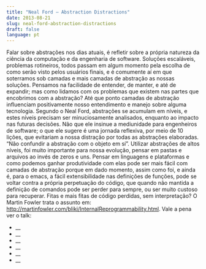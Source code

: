 ```yaml
---
title: "Neal Ford – Abstraction Distractions"
date: 2013-08-21
slug: neal-ford-abstraction-distractions
draft: false
language: pt
---
```


Falar sobre abstrações nos dias atuais, é refletir sobre a própria natureza da ciência da computação e da engenharia de software. Soluções escaláveis, problemas rotineiros, todos passam em algum momento pela escolha de como serão visto pelos usuários finais, e é comumente aí em que soterramos sob camadas e mais camadas de abstração as nossas soluções.
Pensamos na facilidade de entender, de manter, e até de expandir; mas como lidamos com os problemas que existem nas partes que encobrimos com a abstração? Até que ponto camadas de abstração influenciam positivamente nosso entendimento e manejo sobre alguma tecnologia.
Segundo o Neal Ford, abstrações se acumulam em níveis, e estes níveis precisam ser minuciosamente analisados, enquanto ao impacto nas futuras decisões. Não que ele insinue a mediunidade para engenheiros de software; o que ele sugere é uma jornada reflexiva, por meio de 10 lições, que evitariam a nossa distração por todas as abstrações elaboradas.
“Não confundir a abstração com o objeto em sí”. Utilizar abstrações de altos níveis, foi muito importante para nossa evolução, pensar em pastas e arquivos ao invés de zeros e uns. Pensar em linguagens e plataformas e como podemos ganhar produtividade com elas pode ser mais fácil com camadas de abstração porque em dado momento, assim como foi, e ainda é, para o emacs, a fácil extensibilidade nas definições de funções, pode se voltar contra a própria perpetuação do código, que quando não mantida a definição de comandos pode ser perder para sempre, ou ser muito custoso para recuperar. Fitas e mais fitas de código perdidas, sem interpretação? O Martin Fowler trata o assunto em: http://martinfowler.com/bliki/InternalReprogrammability.html.
Vale a pena ver o talk:
- __
- __
- __
- __
- __
- __